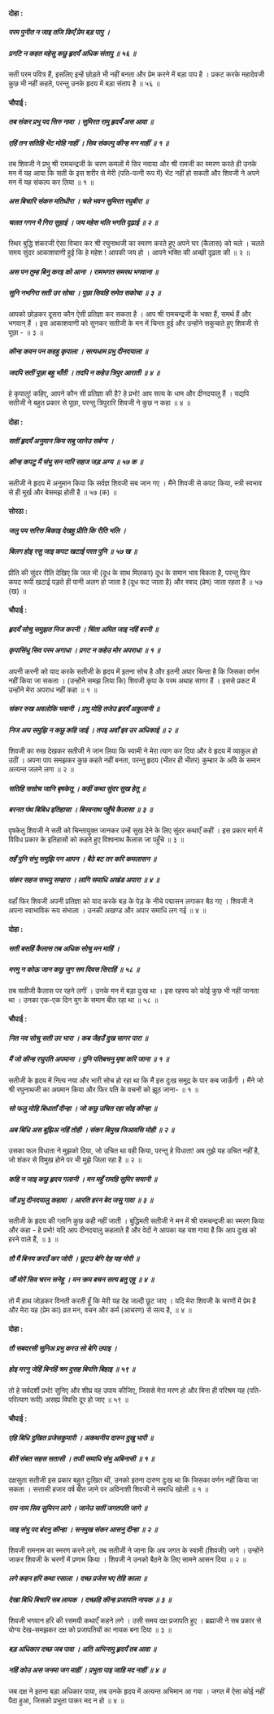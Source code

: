 #### दोहा :

##### परम पुनीत न जाइ तजि किएँ प्रेम बड़ पापु ।
##### प्रगटि न कहत महेसु कछु हृदयँ अधिक संतापु ॥ ५६ ॥

सती परम पवित्र हैं, इसलिए इन्हें छोड़ते भी नहीं बनता और प्रेम करने में बड़ा पाप है । प्रकट करके महादेवजी कुछ भी नहीं कहते, परन्तु उनके हृदय में बड़ा संताप है ॥ ५६ ॥

#### चौपाई :

##### तब संकर प्रभु पद सिरु नावा । सुमिरत रामु हृदयँ अस आवा ॥
##### एहिं तन सतिहि भेंट मोहि नाहीं । सिव संकल्पु कीन्ह मन माहीं ॥ १ ॥

तब शिवजी ने प्रभु श्री रामचन्द्रजी के चरण कमलों में सिर नवाया और श्री रामजी का स्मरण करते ही उनके मन में यह आया कि सती के इस शरीर से मेरी (पति-पत्नी रूप में) भेंट नहीं हो सकती और शिवजी ने अपने मन में यह संकल्प कर लिया ॥ १ ॥

##### अस बिचारि संकरु मतिधीरा । चले भवन सुमिरत रघुबीरा ॥
##### चलत गगन भै गिरा सुहाई । जय महेस भलि भगति दृढ़ाई ॥ २ ॥

स्थिर बुद्धि शंकरजी ऐसा विचार कर श्री रघुनाथजी का स्मरण करते हुए अपने घर (कैलास) को चले । चलते समय सुंदर आकाशवाणी हुई कि हे महेश ! आपकी जय हो । आपने भक्ति की अच्छी दृढ़ता की ॥ २ ॥

##### अस पन तुम्ह बिनु करइ को आना । रामभगत समरथ भगवाना ॥
##### सुनि नभगिरा सती उर सोचा । पूछा सिवहि समेत सकोचा ॥ ३ ॥

आपको छोड़कर दूसरा कौन ऐसी प्रतिज्ञा कर सकता है । आप श्री रामचन्द्रजी के भक्त हैं, समर्थ हैं और भगवान् हैं । इस आकाशवाणी को सुनकर सतीजी के मन में चिन्ता हुई और उन्होंने सकुचाते हुए शिवजी से पूछा - ॥ ३ ॥

##### कीन्ह कवन पन कहहु कृपाला । सत्यधाम प्रभु दीनदयाला ॥
##### जदपि सतीं पूछा बहु भाँती । तदपि न कहेउ त्रिपुर आराती ॥ ४ ॥

हे कृपालु! कहिए, आपने कौन सी प्रतिज्ञा की है? हे प्रभो! आप सत्य के धाम और दीनदयालु हैं । यद्यपि सतीजी ने बहुत प्रकार से पूछा, परन्तु त्रिपुरारि शिवजी ने कुछ न कहा ॥ ४ ॥

#### दोहा :

##### सतीं हृदयँ अनुमान किय सबु जानेउ सर्बग्य ।
##### कीन्ह कपटु मैं संभु सन नारि सहज जड़ अग्य ॥ ५७ क ॥

सतीजी ने हृदय में अनुमान किया कि सर्वज्ञ शिवजी सब जान गए । मैंने शिवजी से कपट किया, स्त्री स्वभाव से ही मूर्ख और बेसमझ होती है ॥ ५७ (क) ॥

#### सोरठा :

##### जलु पय सरिस बिकाइ देखहु प्रीति कि रीति भलि ।
##### बिलग होइ रसु जाइ कपट खटाई परत पुनि ॥ ५७ ख ॥

प्रीति की सुंदर रीति देखिए कि जल भी (दूध के साथ मिलकर) दूध के समान भाव बिकता है, परन्तु फिर कपट रूपी खटाई पड़ते ही पानी अलग हो जाता है (दूध फट जाता है) और स्वाद (प्रेम) जाता रहता है ॥ ५७ (ख) ॥

#### चौपाई :

##### हृदयँ सोचु समुझत निज करनी । चिंता अमित जाइ नहिं बरनी ॥
##### कृपासिंधु सिव परम अगाधा । प्रगट न कहेउ मोर अपराधा ॥ १ ॥

अपनी करनी को याद करके सतीजी के हृदय में इतना सोच है और इतनी अपार चिन्ता है कि जिसका वर्णन नहीं किया जा सकता । (उन्होंने समझ लिया कि) शिवजी कृपा के परम अथाह सागर हैं । इससे प्रकट में उन्होंने मेरा अपराध नहीं कहा ॥ १ ॥

##### संकर रुख अवलोकि भवानी । प्रभु मोहि तजेउ हृदयँ अकुलानी ॥
##### निज अघ समुझि न कछु कहि जाई । तपइ अवाँ इव उर अधिकाई ॥ २ ॥

शिवजी का रुख देखकर सतीजी ने जान लिया कि स्वामी ने मेरा त्याग कर दिया और वे हृदय में व्याकुल हो उठीं । अपना पाप समझकर कुछ कहते नहीं बनता, परन्तु हृदय (भीतर ही भीतर) कुम्हार के आँवे के समान अत्यन्त जलने लगा ॥ २ ॥

##### सतिहि ससोच जानि बृषकेतू । कहीं कथा सुंदर सुख हेतू ॥
##### बरनत पंथ बिबिध इतिहासा । बिस्वनाथ पहुँचे कैलासा ॥ ३ ॥

वृषकेतु शिवजी ने सती को चिन्तायुक्त जानकर उन्हें सुख देने के लिए सुंदर कथाएँ कहीं । इस प्रकार मार्ग में विविध प्रकार के इतिहासों को कहते हुए विश्वनाथ कैलास जा पहुँचे ॥ ३ ॥

##### तहँ पुनि संभु समुझि पन आपन । बैठे बट तर करि कमलासन ॥
##### संकर सहज सरूपु सम्हारा । लागि समाधि अखंड अपारा ॥ ४ ॥

वहाँ फिर शिवजी अपनी प्रतिज्ञा को याद करके बड़ के पेड़ के नीचे पद्मासन लगाकर बैठ गए । शिवजी ने अपना स्वाभाविक रूप संभाला । उनकी अखण्ड और अपार समाधि लग गई ॥ ४ ॥

#### दोहा :

##### सती बसहिं कैलास तब अधिक सोचु मन माहिं ।
##### मरमु न कोऊ जान कछु जुग सम दिवस सिराहिं ॥ ५८ ॥

तब सतीजी कैलास पर रहने लगीं । उनके मन में बड़ा दुःख था । इस रहस्य को कोई कुछ भी नहीं जानता था । उनका एक-एक दिन युग के समान बीत रहा था ॥ ५८ ॥

#### चौपाई :

##### नित नव सोचु सती उर भारा । कब जैहउँ दुख सागर पारा ॥
##### मैं जो कीन्ह रघुपति अपमाना । पुनि पतिबचनु मृषा करि जाना ॥ १ ॥

सतीजी के हृदय में नित्य नया और भारी सोच हो रहा था कि मैं इस दुःख समुद्र के पार कब जाऊँगी । मैंने जो श्री रघुनाथजी का अपमान किया और फिर पति के वचनों को झूठ जाना- ॥ १ ॥

##### सो फलु मोहि बिधाताँ दीन्हा । जो कछु उचित रहा सोइ कीन्हा ॥
##### अब बिधि अस बूझिअ नहिं तोही । संकर बिमुख जिआवसि मोही ॥ २ ॥

उसका फल विधाता ने मुझको दिया, जो उचित था वही किया, परन्तु हे विधाता! अब तुझे यह उचित नहीं है, जो शंकर से विमुख होने पर भी मुझे जिला रहा है ॥ २ ॥

##### कहि न जाइ कछु हृदय गलानी । मन महुँ रामहि सुमिर सयानी ॥
##### जौं प्रभु दीनदयालु कहावा । आरति हरन बेद जसु गावा ॥ ३ ॥

सतीजी के हृदय की ग्लानि कुछ कही नहीं जाती । बुद्धिमती सतीजी ने मन में श्री रामचन्द्रजी का स्मरण किया और कहा - हे प्रभो! यदि आप दीनदयालु कहलाते हैं और वेदों ने आपका यह यश गाया है कि आप दुःख को हरने वाले हैं, ॥ ३ ॥

##### तौ मैं बिनय करउँ कर जोरी । छूटउ बेगि देह यह मोरी ॥
##### जौं मोरें सिव चरन सनेहू । मन क्रम बचन सत्य ब्रतु एहू ॥ ४ ॥

तो मैं हाथ जोड़कर विनती करती हूँ कि मेरी यह देह जल्दी छूट जाए । यदि मेरा शिवजी के चरणों में प्रेम है और मेरा यह (प्रेम का) व्रत मन, वचन और कर्म (आचरण) से सत्य है, ॥ ४ ॥

#### दोहा :

##### तौ सबदरसी सुनिअ प्रभु करउ सो बेगि उपाइ ।
##### होइ मरनु जेहिं बिनहिं श्रम दुसह बिपत्ति बिहाइ ॥ ५९ ॥

तो हे सर्वदर्शी प्रभो! सुनिए और शीघ्र वह उपाय कीजिए, जिससे मेरा मरण हो और बिना ही परिश्रम यह (पति-परित्याग रूपी) असह्य विपत्ति दूर हो जाए ॥ ५९ ॥

#### चौपाई :

##### एहि बिधि दुखित प्रजेसकुमारी । अकथनीय दारुन दुखु भारी ॥
##### बीतें संबत सहस सतासी । तजी समाधि संभु अबिनासी ॥ १ ॥

दक्षसुता सतीजी इस प्रकार बहुत दुःखित थीं, उनको इतना दारुण दुःख था कि जिसका वर्णन नहीं किया जा सकता । सत्तासी हजार वर्ष बीत जाने पर अविनाशी शिवजी ने समाधि खोली ॥ १ ॥

##### राम नाम सिव सुमिरन लागे । जानेउ सतीं जगतपति जागे ॥
##### जाइ संभु पद बंदनु कीन्हा । सनमुख संकर आसनु दीन्हा ॥ २ ॥

शिवजी रामनाम का स्मरण करने लगे, तब सतीजी ने जाना कि अब जगत के स्वामी (शिवजी) जागे । उन्होंने जाकर शिवजी के चरणों में प्रणाम किया । शिवजी ने उनको बैठने के लिए सामने आसन दिया ॥ २ ॥

##### लगे कहन हरि कथा रसाला । दच्छ प्रजेस भए तेहि काला ॥
##### देखा बिधि बिचारि सब लायक । दच्छहि कीन्ह प्रजापति नायक ॥ ३ ॥

शिवजी भगवान हरि की रसमयी कथाएँ कहने लगे । उसी समय दक्ष प्रजापति हुए । ब्रह्माजी ने सब प्रकार से योग्य देख-समझकर दक्ष को प्रजापतियों का नायक बना दिया ॥ ३ ॥

##### बड़ अधिकार दच्छ जब पावा । अति अभिनामु हृदयँ तब आवा ॥
##### नहिं कोउ अस जनमा जग माहीं । प्रभुता पाइ जाहि मद नाहीं ॥ ४ ॥

जब दक्ष ने इतना बड़ा अधिकार पाया, तब उनके हृदय में अत्यन्त अभिमान आ गया । जगत में ऐसा कोई नहीं पैदा हुआ, जिसको प्रभुता पाकर मद न हो ॥ ४ ॥